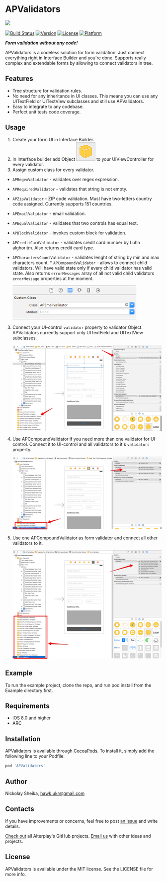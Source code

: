 # APValidators

<img src="https://github.com/Alterplay/APValidators/images/apvalidators_cover.png">

[![Build Status](https://www.bitrise.io/app/c310b69440b5dc74.svg?token=MYgb5mr11INehfMT5USCTg&branch=master)](https://www.bitrise.io/app/c310b69440b5dc74)
[![Version](https://img.shields.io/cocoapods/v/APValidators.svg?style=flat)](http://cocoapods.org/pods/APValidators)
[![License](https://img.shields.io/cocoapods/l/APValidators.svg?style=flat)](http://cocoapods.org/pods/APValidators)
[![Platform](https://img.shields.io/cocoapods/p/APValidators.svg?style=flat)](http://cocoapods.org/pods/APValidators)

***Form validation without any code!***

APValidators is a codeless solution for form validation. Just connect everything right in Interface Builder and you're done. Supports really complex and extendable forms by allowing to connect validators in tree.

## Features
* Tree structure for validation rules. 
* No need for any inheritance in UI classes. This means you can use any UITextField or UITextView subclasses and still use APValidators.
* Easy to integrate to any codebase. 
* Perfect unit tests code coverage.

## Usage

1. Create your form UI in Interface Builder.
2. In Interface builder add Object ![Object](/images//ib-object.png) to your UIViewController for every validator. 
3. Assign custom class for every validator. 

* `APRegexValidator` - validates over regex expression.
* `APRequiredValidator` - validates that string is not empty.
* `APZipValidator` - ZIP code validation. Must have two-letters country code assigned. Currently supports 151 countries.
* `APEmailValidator` - email validation.
* `APEqualValidator` - validates that two controls has equal text.
* `APBlockValidator` - invokes custom block for validation.
* `APCreditCardValidator` - validates credit card number by Luhn alghoritm. Also returns credit card type.
* `APCharactersCountValidator` - validates lenght of string by min and max characters count. * `APCompoundValidator` - allows to connect child validators. Will have valid state only if every child validator has valid state. Also returns `errorMessages` array of all not valid child validators `errorMessage` properties at the moment. 

    ![Assign subclass](/images/assign-class.png)
3. Connect your UI-control `validator` property to validator Object. APValidators currently support only UITextField and UITextView subclasses. 

    ![Connect validator](/images/connect-validator.png)
4. Use APCompoundValidator if you need more than one validator for UI-control. Connect it to UI-control and all validators to it's `validators` property. 

    ![Compound validator](/images/compound-validator.png)
5. Use one APCompoundValidator as form validator and connect all other validators to it. 

    ![Form validator](/images/form-validator.png)

## Example

To run the example project, clone the repo, and run pod install from the Example directory first.

## Requirements

- iOS 8.0 and higher
- ARC

## Installation

APValidators is available through [CocoaPods](http://cocoapods.org). To install
it, simply add the following line to your Podfile:

```ruby
pod 'APValidators'
```

## Author

Nickolay Sheika, hawk.ukr@gmail.com

## Contacts

If you have improvements or concerns, feel free to post [an issue](https://github.com/Alterplay/APAddressBook/issues) and write details.

[Check out](https://github.com/Alterplay) all Alterplay's GitHub projects.
[Email us](mailto:hello@alterplay.com?subject=From%20GitHub%20APValidators) with other ideas and projects.

## License

APValidators is available under the MIT license. See the LICENSE file for more info.